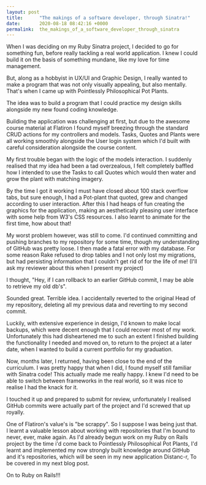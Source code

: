 ```yaml
---
layout: post
title:      "The makings of a software developer, through Sinatra!"
date:       2020-08-18 08:42:16 +0000
permalink:  the_makings_of_a_software_developer_through_sinatra
---
```



When I was deciding on my Ruby Sinatra project, I decided to go for something fun, before really tackling a real world application. I knew I could build it on the basis of something mundane, like my love for time management.

But, along as a hobbyist in UX/UI and Graphic Design, I really wanted to make a program that was not only visually appealing, but also mentally. That's when I came up with Pointlessly Philosophical Pot Plants.

The idea was to build a program that I could practice my design skills alongside my new found coding knowledge.

Building the application was challenging at first, but due to the awesome course material at Flatiron I found myself breezing through the standard CRUD actions for my controllers and models. Tasks, Quotes and Plants were all working smoothly alongside the User login system which I'd built with careful consideration alongside the course content.

My first trouble began with the logic of the models interaction. I suddenly realised that my idea had been a tad overzealous, I felt completely baffled how I intended to use the Tasks to call Quotes which would then water and grow the plant with matching imagery.

By the time I got it working I must have closed about 100 stack overflow tabs, but sure enough, I had a Pot-plant that quoted, grew and changed according to user interaction. After this I had heaps of fun creating the graphics for the application, making an aesthetically pleasing user interface with some help from W3's CSS resources. I also learnt to animate for the first time, how about that!

My worst problem however, was still to come. I'd continued committing and pushing branches to my repository for some time, though my understanding of GitHub was pretty loose. I then made a fatal error with my database. For some reason Rake refused to drop tables and I not only lost my migrations, but had persisting information that I couldn't get rid of for the life of me! (I'll ask my reviewer about this when I present my project)

I thought, "Hey, if I can rollback to an earlier GitHub commit, I may be able to retrieve my old db's".

Sounded great. Terrible idea. I accidentally reverted to the original Head of my repository, deleting all my previous data and reverting to my second commit.


Luckily, with extensive experience in design, I'd known to make local backups, which were decent enough that I could recover most of my work. Unfortunately this had disheartened me to such an extent I finished building the functionality I needed and moved on, to return to the project at a later date, when I wanted to build a current portfolio for my graduation.

Now, months later, I returned, having been close to the end of the curriculum. I was pretty happy that when I did, I found myself still familiar with Sinatra code! This actually made me really happy. I knew I'd need to be able to switch between frameworks in the real world, so it was nice to realise I had the knack for it.

I touched it up and prepared to submit for review, unfortunately I realised GitHub commits were actually part of the project and I'd screwed that up royally.

One of Flatiron's value's is "be scrappy". So I suppose I was being just that. I learnt a valuable lesson about working with repositories that I'm bound to never, ever, make again. As I'd already begun work on my Ruby on Rails project by the time i'd come back to Pointlessly Philosophical Pot Plants, I'd learnt and implemented my now strongly built knowledge around GitHub and it's repositories, which will be seen in my new application Distanc-r, To be covered in my next blog post.

On to Ruby on Rails!!!
